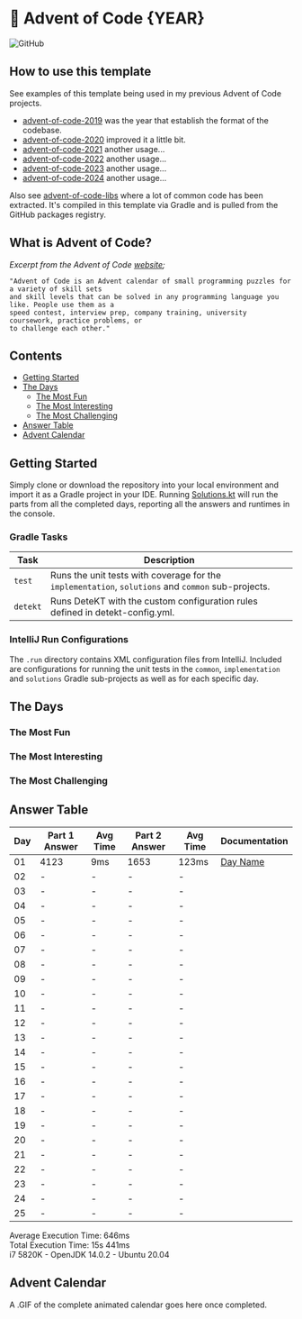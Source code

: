 # :christmas_tree: Advent of Code {YEAR}

![GitHub](https://img.shields.io/badge/stars-00%2F50-yellow)

## How to use this template

See examples of this template being used in my previous Advent of Code projects.
* [advent-of-code-2019](https://github.com/TomPlum/advent-of-code-2019) was the year that establish the format of the codebase.
* [advent-of-code-2020](https://github.com/TomPlum/advent-of-code-2019) improved it a little bit.
* [advent-of-code-2021](https://github.com/TomPlum/advent-of-code-2021) another usage...
* [advent-of-code-2022](https://github.com/TomPlum/advent-of-code-2022) another usage...
* [advent-of-code-2023](https://github.com/TomPlum/advent-of-code-2023) another usage...
* [advent-of-code-2024](https://github.com/TomPlum/advent-of-code-2024) another usage...

Also see [advent-of-code-libs](https://github.com/TomPlum/advent-of-code-libs) where a lot of common code has been extracted. It's compiled in this template
via Gradle and is pulled from the GitHub packages registry.

## What is Advent of Code?

_Excerpt from the Advent of Code [website](https://adventofcode.com/2020/about);_

    "Advent of Code is an Advent calendar of small programming puzzles for a variety of skill sets
    and skill levels that can be solved in any programming language you like. People use them as a
    speed contest, interview prep, company training, university coursework, practice problems, or
    to challenge each other."

## Contents
* [Getting Started](#getting-started)
* [The Days](#the-days)
    * [The Most Fun](#the-most-fun)
    * [The Most Interesting](#the-most-interesting)
    * [The Most Challenging](#the-most-challenging)
* [Answer Table](#answer-table)
* [Advent Calendar](#advent-calendar)

## Getting Started
Simply clone or download the repository into your local environment and import it as a Gradle project in your IDE.
Running [Solutions.kt](https://git.io/JII6v) will run the parts from all the completed days, reporting all the
answers and runtimes in the console.

### Gradle Tasks
| Task      | Description                                                                                        |
|-----------|----------------------------------------------------------------------------------------------------|
| `test`    | Runs the unit tests with coverage for the `implementation`, `solutions` and `common` sub-projects. |
| `detekt`  | Runs DeteKT with the custom configuration rules defined in detekt-config.yml.                      |

### IntelliJ Run Configurations
The `.run` directory contains XML configuration files from IntelliJ. Included are configurations for running the unit
tests in the `common`, `implementation` and `solutions` Gradle sub-projects as well as for each specific day.

## The Days

### The Most Fun
### The Most Interesting
### The Most Challenging

## Answer Table

| Day | Part 1 Answer | Avg Time | Part 2 Answer | Avg Time | Documentation             |
|-----|---------------|----------|---------------|----------|---------------------------|
| 01  | 4123          | 9ms      | 1653          | 123ms    | [Day Name](docs/DAY01.MD) |
| 02  | -             | -        | -             | -        | [](docs/DAY02.MD)         |
| 03  | -             | -        | -             | -        | [](docs/DAY03.MD)         |
| 04  | -             | -        | -             | -        | [](docs/DAY04.MD)         |
| 05  | -             | -        | -             | -        | [](docs/DAY05.MD)         |
| 06  | -             | -        | -             | -        | [](docs/DAY06.MD)         |
| 07  | -             | -        | -             | -        | [](docs/DAY07.MD)         |
| 08  | -             | -        | -             | -        | [](docs/DAY08.MD)         |
| 09  | -             | -        | -             | -        | [](docs/DAY09.MD)         |
| 10  | -             | -        | -             | -        | [](docs/DAY10.MD)         |
| 11  | -             | -        | -             | -        | [](docs/DAY11.MD)         |
| 12  | -             | -        | -             | -        | [](docs/DAY12.MD)         |
| 13  | -             | -        | -             | -        | [](docs/DAY13.MD)         |
| 14  | -             | -        | -             | -        | [](docs/DAY14.MD)         |
| 15  | -             | -        | -             | -        | [](docs/DAY15.MD)         |
| 16  | -             | -        | -             | -        | [](docs/DAY16.MD)         |
| 17  | -             | -        | -             | -        | [](docs/DAY17.MD)         |
| 18  | -             | -        | -             | -        | [](docs/DAY18.MD)         |
| 19  | -             | -        | -             | -        | [](docs/DAY19.MD)         |
| 20  | -             | -        | -             | -        | [](docs/DAY20.MD)         |
| 21  | -             | -        | -             | -        | [](docs/DAY21.MD)         |
| 22  | -             | -        | -             | -        | [](docs/DAY22.MD)         |
| 23  | -             | -        | -             | -        | [](docs/DAY23.MD)         |
| 24  | -             | -        | -             | -        | [](docs/DAY24.MD)         |
| 25  | -             | -        | -             | -        | [](docs/DAY25.MD)         |

Average Execution Time: 646ms \
Total Execution Time: 15s 441ms \
i7 5820K - OpenJDK 14.0.2 - Ubuntu 20.04

## Advent Calendar
A .GIF of the complete animated calendar goes here once completed.